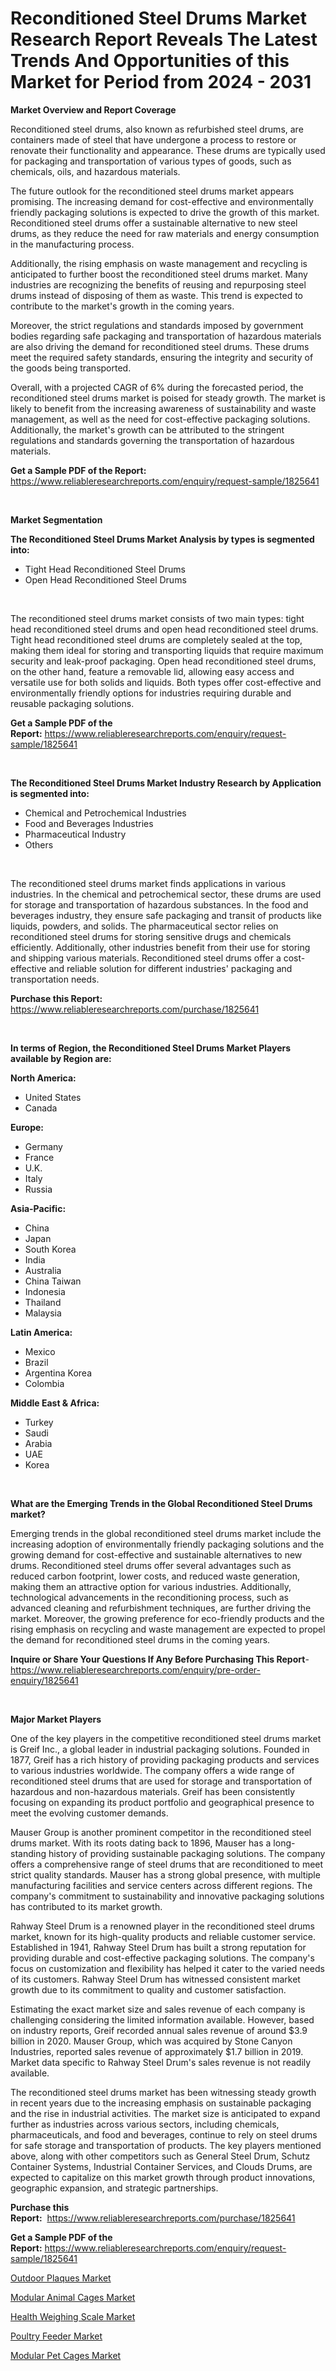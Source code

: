 <p><h1>Reconditioned Steel Drums Market Research Report Reveals The Latest Trends And Opportunities of this Market for Period from 2024 - 2031</h1></p><p><strong>Market Overview and Report Coverage</strong></p>
<p><p>Reconditioned steel drums, also known as refurbished steel drums, are containers made of steel that have undergone a process to restore or renovate their functionality and appearance. These drums are typically used for packaging and transportation of various types of goods, such as chemicals, oils, and hazardous materials.</p><p>The future outlook for the reconditioned steel drums market appears promising. The increasing demand for cost-effective and environmentally friendly packaging solutions is expected to drive the growth of this market. Reconditioned steel drums offer a sustainable alternative to new steel drums, as they reduce the need for raw materials and energy consumption in the manufacturing process.</p><p>Additionally, the rising emphasis on waste management and recycling is anticipated to further boost the reconditioned steel drums market. Many industries are recognizing the benefits of reusing and repurposing steel drums instead of disposing of them as waste. This trend is expected to contribute to the market's growth in the coming years.</p><p>Moreover, the strict regulations and standards imposed by government bodies regarding safe packaging and transportation of hazardous materials are also driving the demand for reconditioned steel drums. These drums meet the required safety standards, ensuring the integrity and security of the goods being transported.</p><p>Overall, with a projected CAGR of 6% during the forecasted period, the reconditioned steel drums market is poised for steady growth. The market is likely to benefit from the increasing awareness of sustainability and waste management, as well as the need for cost-effective packaging solutions. Additionally, the market's growth can be attributed to the stringent regulations and standards governing the transportation of hazardous materials.</p></p>
<p><strong>Get a Sample PDF of the Report:</strong> <a href="https://www.reliableresearchreports.com/enquiry/request-sample/1825641">https://www.reliableresearchreports.com/enquiry/request-sample/1825641</a></p>
<p>&nbsp;</p>
<p><strong>Market Segmentation</strong></p>
<p><strong>The Reconditioned Steel Drums Market Analysis by types is segmented into:</strong></p>
<p><ul><li>Tight Head Reconditioned Steel Drums</li><li>Open Head Reconditioned Steel Drums</li></ul></p>
<p>&nbsp;</p>
<p><p>The reconditioned steel drums market consists of two main types: tight head reconditioned steel drums and open head reconditioned steel drums. Tight head reconditioned steel drums are completely sealed at the top, making them ideal for storing and transporting liquids that require maximum security and leak-proof packaging. Open head reconditioned steel drums, on the other hand, feature a removable lid, allowing easy access and versatile use for both solids and liquids. Both types offer cost-effective and environmentally friendly options for industries requiring durable and reusable packaging solutions.</p></p>
<p><strong>Get a Sample PDF of the Report:</strong>&nbsp;<a href="https://www.reliableresearchreports.com/enquiry/request-sample/1825641">https://www.reliableresearchreports.com/enquiry/request-sample/1825641</a></p>
<p>&nbsp;</p>
<p><strong>The Reconditioned Steel Drums Market Industry Research by Application is segmented into:</strong></p>
<p><ul><li>Chemical and Petrochemical Industries</li><li>Food and Beverages Industries</li><li>Pharmaceutical Industry</li><li>Others</li></ul></p>
<p>&nbsp;</p>
<p><p>The reconditioned steel drums market finds applications in various industries. In the chemical and petrochemical sector, these drums are used for storage and transportation of hazardous substances. In the food and beverages industry, they ensure safe packaging and transit of products like liquids, powders, and solids. The pharmaceutical sector relies on reconditioned steel drums for storing sensitive drugs and chemicals efficiently. Additionally, other industries benefit from their use for storing and shipping various materials. Reconditioned steel drums offer a cost-effective and reliable solution for different industries' packaging and transportation needs.</p></p>
<p><strong>Purchase this Report:</strong>&nbsp; <a href="https://www.reliableresearchreports.com/purchase/1825641">https://www.reliableresearchreports.com/purchase/1825641</a></p>
<p>&nbsp;</p>
<p><strong>In terms of Region, the Reconditioned Steel Drums Market Players available by Region are:</strong></p>
<p>
    <p> <strong> North America: </strong>
        <ul>
            <li>United States</li>
            <li>Canada</li>
        </ul>
        </p> 
    <p> <strong> Europe: </strong>
        <ul>
            <li>Germany</li>
            <li>France</li>
            <li>U.K.</li>
            <li>Italy</li>
            <li>Russia</li>
        </ul>
        </p> 
    <p> <strong> Asia-Pacific: </strong>
        <ul>
            <li>China</li>
            <li>Japan</li>
            <li>South Korea</li>
            <li>India</li>
            <li>Australia</li>
            <li>China Taiwan</li>
            <li>Indonesia</li>
            <li>Thailand</li>
            <li>Malaysia</li>
        </ul>
        </p> 
    <p> <strong> Latin America: </strong>
        <ul>
            <li>Mexico</li>
            <li>Brazil</li>
            <li>Argentina Korea</li>
            <li>Colombia</li>
        </ul>
        </p> 
    <p> <strong> Middle East & Africa: </strong>
        <ul>
            <li>Turkey</li>
            <li>Saudi</li>
            <li>Arabia</li>
            <li>UAE</li>
            <li>Korea</li>
        </ul>
    </p>
    </p>
<p>&nbsp;</p>
<p><strong>What are the Emerging Trends in the Global Reconditioned Steel Drums market?</strong></p>
<p><p>Emerging trends in the global reconditioned steel drums market include the increasing adoption of environmentally friendly packaging solutions and the growing demand for cost-effective and sustainable alternatives to new drums. Reconditioned steel drums offer several advantages such as reduced carbon footprint, lower costs, and reduced waste generation, making them an attractive option for various industries. Additionally, technological advancements in the reconditioning process, such as advanced cleaning and refurbishment techniques, are further driving the market. Moreover, the growing preference for eco-friendly products and the rising emphasis on recycling and waste management are expected to propel the demand for reconditioned steel drums in the coming years.</p></p>
<p><strong>Inquire or Share Your Questions If Any Before Purchasing This Report</strong>- <a href="https://www.reliableresearchreports.com/enquiry/pre-order-enquiry/1825641">https://www.reliableresearchreports.com/enquiry/pre-order-enquiry/1825641</a></p>
<p>&nbsp;</p>
<p><strong>Major Market Players</strong></p>
<p><p>One of the key players in the competitive reconditioned steel drums market is Greif Inc., a global leader in industrial packaging solutions. Founded in 1877, Greif has a rich history of providing packaging products and services to various industries worldwide. The company offers a wide range of reconditioned steel drums that are used for storage and transportation of hazardous and non-hazardous materials. Greif has been consistently focusing on expanding its product portfolio and geographical presence to meet the evolving customer demands.</p><p>Mauser Group is another prominent competitor in the reconditioned steel drums market. With its roots dating back to 1896, Mauser has a long-standing history of providing sustainable packaging solutions. The company offers a comprehensive range of steel drums that are reconditioned to meet strict quality standards. Mauser has a strong global presence, with multiple manufacturing facilities and service centers across different regions. The company's commitment to sustainability and innovative packaging solutions has contributed to its market growth.</p><p>Rahway Steel Drum is a renowned player in the reconditioned steel drums market, known for its high-quality products and reliable customer service. Established in 1941, Rahway Steel Drum has built a strong reputation for providing durable and cost-effective packaging solutions. The company's focus on customization and flexibility has helped it cater to the varied needs of its customers. Rahway Steel Drum has witnessed consistent market growth due to its commitment to quality and customer satisfaction.</p><p>Estimating the exact market size and sales revenue of each company is challenging considering the limited information available. However, based on industry reports, Greif recorded annual sales revenue of around $3.9 billion in 2020. Mauser Group, which was acquired by Stone Canyon Industries, reported sales revenue of approximately $1.7 billion in 2019. Market data specific to Rahway Steel Drum's sales revenue is not readily available.</p><p>The reconditioned steel drums market has been witnessing steady growth in recent years due to the increasing emphasis on sustainable packaging and the rise in industrial activities. The market size is anticipated to expand further as industries across various sectors, including chemicals, pharmaceuticals, and food and beverages, continue to rely on steel drums for safe storage and transportation of products. The key players mentioned above, along with other competitors such as General Steel Drum, Schutz Container Systems, Industrial Container Services, and Clouds Drums, are expected to capitalize on this market growth through product innovations, geographic expansion, and strategic partnerships.</p></p>
<p><strong>Purchase this Report:</strong>&nbsp;&nbsp;<a href="https://www.reliableresearchreports.com/purchase/1825641">https://www.reliableresearchreports.com/purchase/1825641</a></p>
<p></p>
<p><strong>Get a Sample PDF of the Report:</strong>&nbsp;<a href="https://www.reliableresearchreports.com/enquiry/request-sample/1825641">https://www.reliableresearchreports.com/enquiry/request-sample/1825641</a></p>
<p><p><a href="https://github.com/Paul14Anderson63/Market-Research-Report-List-1/blob/main/outdoor-plaques-market.md">Outdoor Plaques Market</a></p><p><a href="https://github.com/aasishrp01/Market-Research-Report-List-2/blob/main/modular-animal-cages-market.md">Modular Animal Cages Market</a></p><p><a href="https://github.com/rahu1506/Market-Research-Report-List-2/blob/main/health-weighing-scale-market.md">Health Weighing Scale Market</a></p><p><a href="https://github.com/aashishrp/Market-Research-Report-List-1/blob/main/poultry-feeder-market.md">Poultry Feeder Market</a></p><p><a href="https://github.com/aashishrp02/Market-Research-Report-List-1/blob/main/modular-pet-cages-market.md">Modular Pet Cages Market</a></p></p>